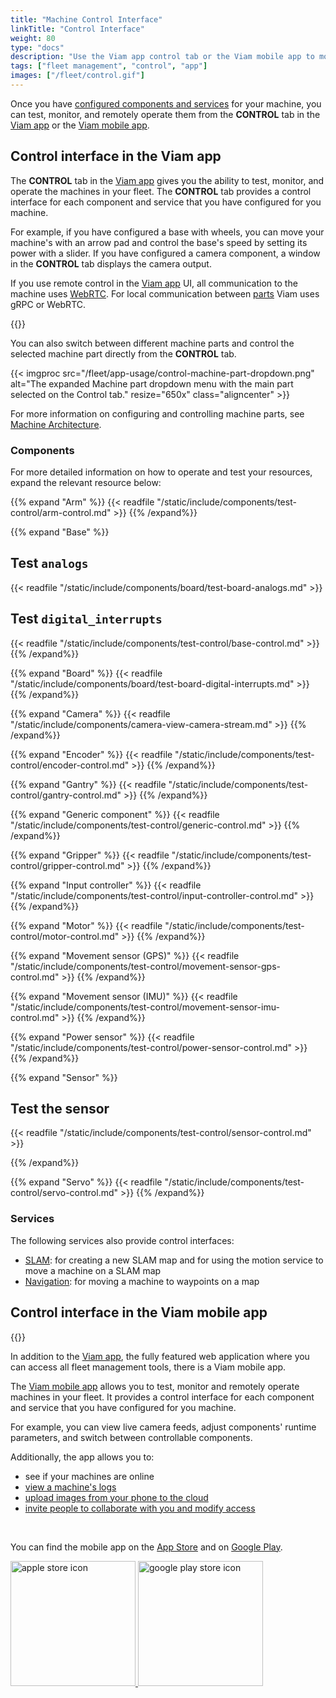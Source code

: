 ```yaml
---
title: "Machine Control Interface"
linkTitle: "Control Interface"
weight: 80
type: "docs"
description: "Use the Viam app control tab or the Viam mobile app to monitor and remotely operate your machines."
tags: ["fleet management", "control", "app"]
images: ["/fleet/control.gif"]
---
```


Once you have [configured components and services](/configure/) for your machine, you can test, monitor, and remotely operate them from the **CONTROL** tab in the [Viam app](https://app.viam.com) or the [Viam mobile app](/fleet/#the-viam-mobile-app).

## Control interface in the Viam app

The **CONTROL** tab in the [Viam app](https://app.viam.com) gives you the ability to test, monitor, and operate the machines in your fleet.
The **CONTROL** tab provides a control interface for each component and service that you have configured for you machine.

For example, if you have configured a base with wheels, you can move your machine's with an arrow pad and control the base's speed by setting its power with a slider.
If you have configured a camera component, a window in the **CONTROL** tab displays the camera output.

If you use remote control in the [Viam app](https://app.viam.com) UI, all communication to the machine uses [WebRTC](https://pkg.go.dev/go.viam.com/utils@v0.0.3/rpc#hdr-Connection).
For local communication between [parts](/architecture/parts/#machine-parts) Viam uses gRPC or WebRTC.

{{<gif webm_src="/fleet/control.webm" mp4_src="/fleet/control.mp4" alt="Using the control tab" max-width="800px">}}

You can also switch between different machine parts and control the selected machine part directly from the **CONTROL** tab.

{{< imgproc src="/fleet/app-usage/control-machine-part-dropdown.png" alt="The expanded Machine part dropdown menu with the main part selected on the Control tab." resize="650x" class="aligncenter" >}}

For more information on configuring and controlling machine parts, see [Machine Architecture](/architecture/parts/#machine-parts).

### Components

For more detailed information on how to operate and test your resources, expand the relevant resource below:

{{% expand "Arm" %}}
{{< readfile "/static/include/components/test-control/arm-control.md" >}}
{{% /expand%}}

{{% expand "Base" %}}

## Test `analogs`

{{< readfile "/static/include/components/board/test-board-analogs.md" >}}

## Test `digital_interrupts`

{{< readfile "/static/include/components/test-control/base-control.md" >}}
{{% /expand%}}

{{% expand "Board" %}}
{{< readfile "/static/include/components/board/test-board-digital-interrupts.md" >}}
{{% /expand%}}

{{% expand "Camera" %}}
{{< readfile "/static/include/components/camera-view-camera-stream.md" >}}
{{% /expand%}}

{{% expand "Encoder" %}}
{{< readfile "/static/include/components/test-control/encoder-control.md" >}}
{{% /expand%}}

{{% expand "Gantry" %}}
{{< readfile "/static/include/components/test-control/gantry-control.md" >}}
{{% /expand%}}

{{% expand "Generic component" %}}
{{< readfile "/static/include/components/test-control/generic-control.md" >}}
{{% /expand%}}

{{% expand "Gripper" %}}
{{< readfile "/static/include/components/test-control/gripper-control.md" >}}
{{% /expand%}}

{{% expand "Input controller" %}}
{{< readfile "/static/include/components/test-control/input-controller-control.md" >}}
{{% /expand%}}

{{% expand "Motor" %}}
{{< readfile "/static/include/components/test-control/motor-control.md" >}}
{{% /expand%}}

{{% expand "Movement sensor (GPS)" %}}
{{< readfile "/static/include/components/test-control/movement-sensor-gps-control.md" >}}
{{% /expand%}}

{{% expand "Movement sensor (IMU)" %}}
{{< readfile "/static/include/components/test-control/movement-sensor-imu-control.md" >}}
{{% /expand%}}

{{% expand "Power sensor" %}}
{{< readfile "/static/include/components/test-control/power-sensor-control.md" >}}
{{% /expand%}}

{{% expand "Sensor" %}}

## Test the sensor

{{< readfile "/static/include/components/test-control/sensor-control.md" >}}

{{% /expand%}}

{{% expand "Servo" %}}
{{< readfile "/static/include/components/test-control/servo-control.md" >}}
{{% /expand%}}

### Services

The following services also provide control interfaces:

- [SLAM](/services/slam/cartographer/#create-a-new-map): for creating a new SLAM map and for using the motion service to move a machine on a SLAM map
- [Navigation](/services/navigation/#control-tab-usage): for moving a machine to waypoints on a map

## Control interface in the Viam mobile app

{{<gif webm_src="/fleet/mobile-app-control.webm" mp4_src="/fleet/mobile-app-control.mp4" alt="Using the control interface under the locations tab on the Viam mobile app" class="alignright" max-width="300px">}}

In addition to the [Viam app](https://app.viam.com), the fully featured web application where you can access all fleet management tools, there is a Viam mobile app.

The [Viam mobile app](/fleet/#the-viam-mobile-app) allows you to test, monitor and remotely operate machines in your fleet.
It provides a control interface for each component and service that you have configured for you machine.

For example, you can view live camera feeds, adjust components' runtime parameters, and switch between controllable components.

Additionally, the app allows you to:

- see if your machines are online
- [view a machine's logs](/cloud/machines/#logs)
- [upload images from your phone to the cloud](/services/data/upload/#upload-images-with-the-viam-mobile-app)
- [invite people to collaborate with you and modify access](/cloud/rbac/#use-the-mobile-app)

<br>

You can find the mobile app on the [App Store](https://apps.apple.com/vn/app/viam-robotics/id6451424162) and on [Google Play](https://play.google.com/store/apps/details?id=com.viam.viammobile&hl=en&gl=US).

<a href="https://apps.apple.com/vn/app/viam-robotics/id6451424162" target="_blank">
  <img src="https://github.com/viamrobotics/docs/assets/90707162/a470b65d-1b97-412f-9f97-daf902f2f053" width="200px" alt="apple store icon" class="center-if-small" >
</a>

<a href="https://play.google.com/store/apps/details?id=com.viam.viammobile&hl=en&gl=US" target="_blank">
  <img src="https://github.com/viamrobotics/docs/assets/90707162/6ebd6960-08c5-41d4-81f9-42293fbfdfd4" width="200px" alt="google play store icon" class="center-if-small" >
</a>
